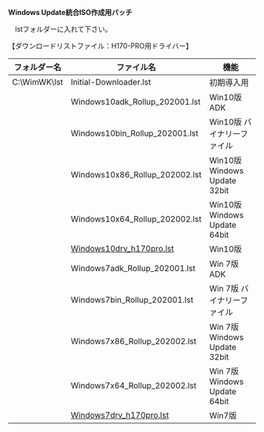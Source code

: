 **Windows Update統合ISO作成用バッチ**  
  
　lstフォルダーに入れて下さい。
  
【ダウンロードリストファイル：H170-PRO用ドライバー】  
  
| フォルダー名 | ファイル名                     | 機能                               |
| ------------ | ------------------------------ | ---------------------------------- |
| C:\WimWK\lst | Initial-Downloader.lst         | 初期導入用                         |
|              | Windows10adk_Rollup_202001.lst | Win10版 ADK                        |
|              | Windows10bin_Rollup_202001.lst | Win10版 バイナリーファイル         |
|              | Windows10x86_Rollup_202002.lst | Win10版 Windows Update 32bit       |
|              | Windows10x64_Rollup_202002.lst | Win10版 Windows Update 64bit       |
|              | [Windows10drv_h170pro.lst](https://github.com/office-itou/Windows/blob/master/Make_ISO_files/source/h170pro/Windows10drv_h170pro.lst)       |  Win10版         |
|              | Windows7adk_Rollup_202001.lst  | Win 7版 ADK                        |
|              | Windows7bin_Rollup_202001.lst  | Win 7版 バイナリーファイル         |
|              | Windows7x86_Rollup_202002.lst  | Win 7版 Windows Update 32bit       |
|              | Windows7x64_Rollup_202002.lst  | Win 7版 Windows Update 64bit       |
|              | [Windows7drv_h170pro.lst](https://github.com/office-itou/Windows/blob/master/Make_ISO_files/source/h170pro/Windows7drv_h170pro.lst)       | Win7版           |
  
